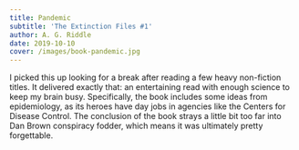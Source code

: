 ```yaml
---
title: Pandemic
subtitle: 'The Extinction Files #1'
author: A. G. Riddle
date: 2019-10-10
cover: /images/book-pandemic.jpg
---
```


I picked this up looking for a break after reading a few heavy non-fiction titles. It delivered exactly that: an entertaining read with enough science to keep my brain busy. Specifically, the book includes some ideas from epidemiology, as its heroes have day jobs in agencies like the Centers for Disease Control. The conclusion of the book strays a little bit too far into Dan Brown conspiracy fodder, which means it was ultimately pretty forgettable.